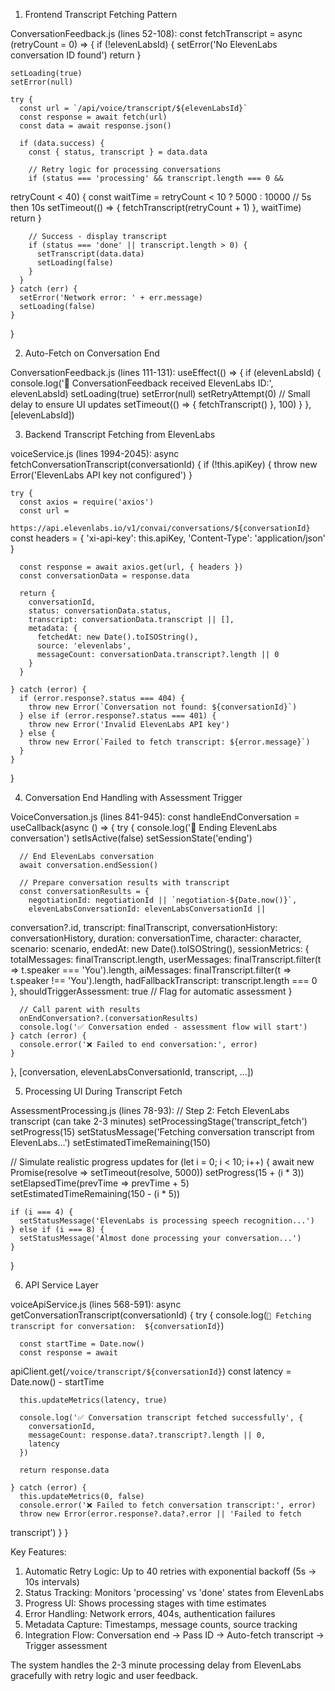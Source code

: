   1. Frontend Transcript Fetching Pattern

  ConversationFeedback.js (lines 52-108):
  const fetchTranscript = async (retryCount = 0) => {
    if (!elevenLabsId) {
      setError('No ElevenLabs conversation ID found')
      return
    }

    setLoading(true)
    setError(null)

    try {
      const url = `/api/voice/transcript/${elevenLabsId}`
      const response = await fetch(url)
      const data = await response.json()

      if (data.success) {
        const { status, transcript } = data.data

        // Retry logic for processing conversations
        if (status === 'processing' && transcript.length === 0 &&
  retryCount < 40) {
          const waitTime = retryCount < 10 ? 5000 : 10000  // 5s then 10s
          setTimeout(() => {
            fetchTranscript(retryCount + 1)
          }, waitTime)
          return
        }

        // Success - display transcript
        if (status === 'done' || transcript.length > 0) {
          setTranscript(data.data)
          setLoading(false)
        }
      }
    } catch (err) {
      setError('Network error: ' + err.message)
      setLoading(false)
    }
  }

  2. Auto-Fetch on Conversation End

  ConversationFeedback.js (lines 111-131):
  useEffect(() => {
    if (elevenLabsId) {
      console.log('🎯 ConversationFeedback received ElevenLabs ID:',
  elevenLabsId)
      setLoading(true)
      setError(null)
      setRetryAttempt(0)
      // Small delay to ensure UI updates
      setTimeout(() => {
        fetchTranscript()
      }, 100)
    }
  }, [elevenLabsId])

  3. Backend Transcript Fetching from ElevenLabs

  voiceService.js (lines 1994-2045):
  async fetchConversationTranscript(conversationId) {
    if (!this.apiKey) {
      throw new Error('ElevenLabs API key not configured')
    }

    try {
      const axios = require('axios')
      const url =
  `https://api.elevenlabs.io/v1/convai/conversations/${conversationId}`
      const headers = {
        'xi-api-key': this.apiKey,
        'Content-Type': 'application/json'
      }

      const response = await axios.get(url, { headers })
      const conversationData = response.data

      return {
        conversationId,
        status: conversationData.status,
        transcript: conversationData.transcript || [],
        metadata: {
          fetchedAt: new Date().toISOString(),
          source: 'elevenlabs',
          messageCount: conversationData.transcript?.length || 0
        }
      }

    } catch (error) {
      if (error.response?.status === 404) {
        throw new Error(`Conversation not found: ${conversationId}`)
      } else if (error.response?.status === 401) {
        throw new Error('Invalid ElevenLabs API key')
      } else {
        throw new Error(`Failed to fetch transcript: ${error.message}`)
      }
    }
  }

  4. Conversation End Handling with Assessment Trigger

  VoiceConversation.js (lines 841-945):
  const handleEndConversation = useCallback(async () => {
    try {
      console.log('🛑 Ending ElevenLabs conversation')
      setIsActive(false)
      setSessionState('ending')

      // End ElevenLabs conversation
      await conversation.endSession()

      // Prepare conversation results with transcript
      const conversationResults = {
        negotiationId: negotiationId || `negotiation-${Date.now()}`,
        elevenLabsConversationId: elevenLabsConversationId ||
  conversation?.id,
        transcript: finalTranscript,
        conversationHistory: conversationHistory,
        duration: conversationTime,
        character: character,
        scenario: scenario,
        endedAt: new Date().toISOString(),
        sessionMetrics: {
          totalMessages: finalTranscript.length,
          userMessages: finalTranscript.filter(t => t.speaker ===
  'You').length,
          aiMessages: finalTranscript.filter(t => t.speaker !==
  'You').length,
          hadFallbackTranscript: transcript.length === 0
        },
        shouldTriggerAssessment: true // Flag for automatic assessment
      }

      // Call parent with results
      onEndConversation?.(conversationResults)
      console.log('✅ Conversation ended - assessment flow will start')
    } catch (error) {
      console.error('❌ Failed to end conversation:', error)
    }
  }, [conversation, elevenLabsConversationId, transcript, ...])

  5. Processing UI During Transcript Fetch

  AssessmentProcessing.js (lines 78-93):
  // Step 2: Fetch ElevenLabs transcript (can take 2-3 minutes)
  setProcessingStage('transcript_fetch')
  setProgress(15)
  setStatusMessage('Fetching conversation transcript from ElevenLabs...')
  setEstimatedTimeRemaining(150)

  // Simulate realistic progress updates
  for (let i = 0; i < 10; i++) {
    await new Promise(resolve => setTimeout(resolve, 5000))
    setProgress(15 + (i * 3))
    setElapsedTime(prevTime => prevTime + 5)
    setEstimatedTimeRemaining(150 - (i * 5))

    if (i === 4) {
      setStatusMessage('ElevenLabs is processing speech recognition...')
    } else if (i === 8) {
      setStatusMessage('Almost done processing your conversation...')
    }
  }

  6. API Service Layer

  voiceApiService.js (lines 568-591):
  async getConversationTranscript(conversationId) {
    try {
      console.log(`🎵 Fetching transcript for conversation: 
  ${conversationId}`)

      const startTime = Date.now()
      const response = await
  apiClient.get(`/voice/transcript/${conversationId}`)
      const latency = Date.now() - startTime

      this.updateMetrics(latency, true)

      console.log('✅ Conversation transcript fetched successfully', {
        conversationId,
        messageCount: response.data?.transcript?.length || 0,
        latency
      })

      return response.data

    } catch (error) {
      this.updateMetrics(0, false)
      console.error('❌ Failed to fetch conversation transcript:', error)
      throw new Error(error.response?.data?.error || 'Failed to fetch 
  transcript')
    }
  }

  Key Features:

  1. Automatic Retry Logic: Up to 40 retries with exponential backoff (5s →
   10s intervals)
  2. Status Tracking: Monitors 'processing' vs 'done' states from
  ElevenLabs
  3. Progress UI: Shows processing stages with time estimates
  4. Error Handling: Network errors, 404s, authentication failures
  5. Metadata Capture: Timestamps, message counts, source tracking
  6. Integration Flow: Conversation end → Pass ID → Auto-fetch transcript →
   Trigger assessment

  The system handles the 2-3 minute processing delay from ElevenLabs
  gracefully with retry logic and user feedback.

